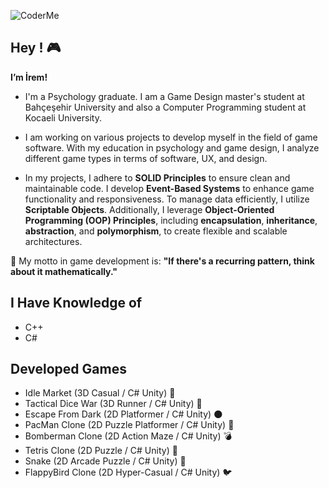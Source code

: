![CoderMe](https://github.com/iremkaragoren/iremkaragoren/assets/96954857/6f9e102e-2830-4f8d-8f02-f5b0b46a17b6)
## Hey ! 🎮




**I’m İrem!**

- I'm a Psychology graduate. I am a Game Design master's student at Bahçeşehir University and also a Computer Programming student at Kocaeli University.

- I am working on various projects to develop myself in the field of game software. With my education in psychology and game design, I analyze different game types in terms of software, UX, and design.

- In my projects, I adhere to **SOLID Principles** to ensure clean and maintainable code. I develop **Event-Based Systems** to enhance game functionality and responsiveness. To manage data efficiently, I utilize **Scriptable Objects**.  Additionally, I leverage **Object-Oriented Programming (OOP) Principles**, including **encapsulation**, **inheritance**, **abstraction**, and **polymorphism**, to create flexible and scalable architectures.

🧠 My motto in game development is: **"If there's a recurring pattern, think about it mathematically."** 

I Have Knowledge of
----
- C++
- C#

Developed Games
----

- Idle Market (3D Casual / C# Unity) 🏪
- Tactical Dice War (3D Runner / C# Unity) 🎲 
- Escape From Dark (2D Platformer / C# Unity) 🌑
- PacMan Clone (2D Puzzle Platformer / C# Unity) 🍒
- Bomberman Clone (2D Action Maze / C# Unity) 💣
- Tetris Clone (2D Puzzle / C# Unity) 🧩
- Snake (2D Arcade Puzzle / C# Unity) 🐍
- FlappyBird Clone (2D Hyper-Casual / C# Unity) 🐦



